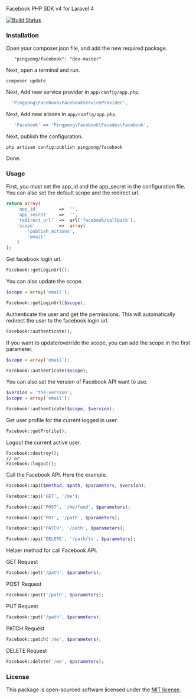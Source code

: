 Facebook PHP SDK v4 for Laravel 4

[![Build Status](https://travis-ci.org/pingpong-labs/facebook.svg?branch=master)](https://travis-ci.org/pingpong-labs/facebook)

### Installation

Open your composer.json file, and add the new required package.
```
   "pingpong/facebook": "dev-master"
```
Next, open a terminal and run.
```
composer update
```

Next, Add new service provider in `app/config/app.php`.

```php
  'Pingpong\Facebook\FacebookServiceProvider',
```

Next, Add new aliases in `app/config/app.php`.

```php
   'Facebook' => 'Pingpong\Facebook\Facades\Facebook',
```

Next, publish the configuration.
```
php artisan config:publish pingpong/facebook
```

Done.

### Usage

First, you must set the app_id and the app_secret in the configuration file. You can also set the default scope and the redirect url.

```php
return array(
	'app_id'		=>	'',
	'app_secret'	=>	'',
	'redirect_url'	=>	url('facebook/callback'),
	'scope'			=>  array(
		'publish_actions',
		'email'
	)
);
```

Get facebook login url.
```php
Facebook::getLoginUrl();
```

You can also update the scope.
```php
$scope = array('email');

Facebook::getLoginUrl($scope);
```

Authenticate the user and get the permissions. This will automatically redirect the user to the facebook login url.
```php
Facebook::authenticate();
```

If you want to update/override the scope, you can add the scope in the first parameter.
```php
$scope = array('email');

Facebook::authenticate($scope);
```

You can also set the version of Facebook API want to use.
```php
$version = 'the-version';
$scope = array('email');

Facebook::authenticate($scope, $version);
```

Get user profile for the current logged in user.
```php
Facebook::getProfile();
```

Logout the current active user.
```
Facebook::destroy();
// or
Facebook::logout();
```

Call the Facebook API. Here the example.
```php
Facebook::api($method, $path, $parameters, $version);

Facebook::api('GET', '/me');

Facebook::api('POST', '/me/feed', $parameters);

Facebook::api('PUT', '/path', $parameters);

Facebook::api('PATCH', '/path', $parameters);

Facebook::api('DELETE', '/path/to', $parameters);
```

Helper method for call Facebook API.

GET Request
```php
Facebook::get('/path', $parameters);
```

POST Request
```php
Facebook::post('/path', $parameters);
```

PUT Request
```php
Facebook::put('/path', $parameters);
```

PATCH Request
```php
Facebook::patch('/me', $parameters);
```

DELETE Request
```php
Facebook::delete('/me', $parameters);
```

### License

This package is open-sourced software licensed under the [MIT license](http://opensource.org/licenses/MIT).